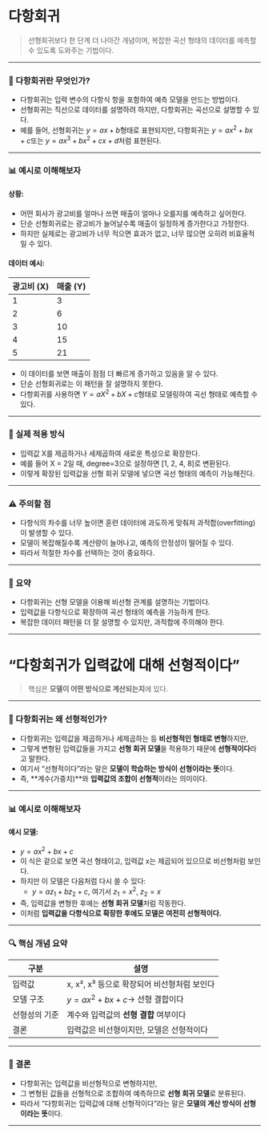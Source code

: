# 다항회귀
> 선형회귀보다 한 단계 더 나아간 개념이며, 복잡한 곡선 형태의 데이터를 예측할 수 있도록 도와주는 기법이다.

---

### 🧠 다항회귀란 무엇인가?

- 다항회귀는 입력 변수의 다항식 항을 포함하여 예측 모델을 만드는 방법이다.  
- 선형회귀는 직선으로 데이터를 설명하려 하지만, 다항회귀는 곡선으로 설명할 수 있다.  
- 예를 들어, 선형회귀는 $y = ax + b$형태로 표현되지만, 다항회귀는 $y = ax^2 + bx + c$또는 $y = ax^3 + bx^2 + cx + d$처럼 표현된다.  

---

### 📊 예시로 이해해보자

#### 상황:
- 어떤 회사가 광고비를 얼마나 쓰면 매출이 얼마나 오를지를 예측하고 싶어한다.  
- 단순 선형회귀로는 광고비가 늘어날수록 매출이 일정하게 증가한다고 가정한다.  
- 하지만 실제로는 광고비가 너무 적으면 효과가 없고, 너무 많으면 오히려 비효율적일 수 있다.  

#### 데이터 예시:
| 광고비 (X) | 매출 (Y) |
|-----------|----------|
| 1         | 3        |
| 2         | 6        |
| 3         | 10       |
| 4         | 15       |
| 5         | 21       |

- 이 데이터를 보면 매출이 점점 더 빠르게 증가하고 있음을 알 수 있다.  
- 단순 선형회귀로는 이 패턴을 잘 설명하지 못한다.  
- 다항회귀를 사용하면 $Y = aX^2 + bX + c$형태로 모델링하여 곡선 형태로 예측할 수 있다.  

---

### 🧪 실제 적용 방식

- 입력값 X를 제곱하거나 세제곱하여 새로운 특성으로 확장한다.  
- 예를 들어 X = 2일 때, degree=3으로 설정하면 [1, 2, 4, 8]로 변환된다.  
- 이렇게 확장된 입력값을 선형 회귀 모델에 넣으면 곡선 형태의 예측이 가능해진다.  

---

### ⚠️ 주의할 점

- 다항식의 차수를 너무 높이면 훈련 데이터에 과도하게 맞춰져 과적합(overfitting)이 발생할 수 있다.  
- 모델이 복잡해질수록 계산량이 늘어나고, 예측의 안정성이 떨어질 수 있다.  
- 따라서 적절한 차수를 선택하는 것이 중요하다.  

---

### 🎯 요약

- 다항회귀는 선형 모델을 이용해 비선형 관계를 설명하는 기법이다.  
- 입력값을 다항식으로 확장하여 곡선 형태의 예측을 가능하게 한다.  
- 복잡한 데이터 패턴을 더 잘 설명할 수 있지만, 과적합에 주의해야 한다.  

---

# “다항회귀가 입력값에 대해 선형적이다”
> 핵심은 **모델이 어떤 방식으로 계산되는지**에 있다. 
---

### 🧠 다항회귀는 왜 선형적인가?

- 다항회귀는 입력값을 제곱하거나 세제곱하는 등 **비선형적인 형태로 변형**하지만,  
- 그렇게 변형된 입력값들을 가지고 **선형 회귀 모델**을 적용하기 때문에 **선형적이다**라고 말한다.  
- 여기서 “선형적이다”라는 말은 **모델이 학습하는 방식이 선형이라는 뜻**이다.  
- 즉, **계수(가중치)**와 **입력값의 조합이 선형적**이라는 의미이다.  

---

### 📊 예시로 이해해보자

#### 예시 모델:
- $y = a x^2 + b x + c$ 
- 이 식은 겉으로 보면 곡선 형태이고, 입력값 x는 제곱되어 있으므로 비선형처럼 보인다.  
- 하지만 이 모델은 다음처럼 다시 쓸 수 있다:  
  - $y = a z_1 + b z_2 + c$, 여기서 $z_1 = x^2$, $z_2 = x$ 
- 즉, 입력값을 변형한 후에는 **선형 회귀 모델**처럼 작동한다.  
- 이처럼 **입력값을 다항식으로 확장한 후에도 모델은 여전히 선형적이다.**  

---

### 🔍 핵심 개념 요약

| 구분             | 설명                                      |
|------------------|-------------------------------------------|
| 입력값           | x, x², x³ 등으로 확장되어 비선형처럼 보인다 |
| 모델 구조        | $y = a x^2 + b x + c$→ 선형 결합이다   |
| 선형성의 기준    | 계수와 입력값의 **선형 결합** 여부이다       |
| 결론             | 입력값은 비선형이지만, 모델은 선형적이다     |

---

### 🎯 결론

- 다항회귀는 입력값을 비선형적으로 변형하지만,  
- 그 변형된 값들을 선형적으로 조합하여 예측하므로 **선형 회귀 모델**로 분류된다.  
- 따라서 “다항회귀는 입력값에 대해 선형적이다”라는 말은 **모델의 계산 방식이 선형이라는 뜻**이다.  

---
